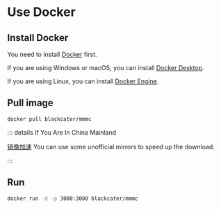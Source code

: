 # Use Docker

## Install Docker

You need to install [Docker](https://www.docker.com/) first.

If you are using Windows or macOS, you can install [Docker Desktop](https://www.docker.com/products/docker-desktop).

If you are using Linux, you can install [Docker Engine](https://docs.docker.com/engine/install/).

## Pull image

```bash
docker pull blackcater/mmmc
```

::: details If You Are In China Mainland

[镜像加速](https://www.baidu.com/s?wd=Docker%20%E9%95%9C%E5%83%8F%E5%8A%A0%E9%80%9F) You can use some unofficial mirrors to speed up the download.

:::

## Run

```bash
docker run -d -p 3000:3000 blackcater/mmmc
```
